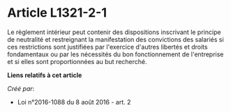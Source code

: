# Article L1321-2-1

Le règlement intérieur peut contenir des dispositions inscrivant le principe de neutralité et restreignant la manifestation
des convictions des salariés si ces restrictions sont justifiées par l'exercice d'autres libertés et droits fondamentaux ou
par les nécessités du bon fonctionnement de l'entreprise et si elles sont proportionnées au but recherché.

**Liens relatifs à cet article**

_Créé par_:

  - Loi n°2016-1088 du 8 août 2016 - art. 2

